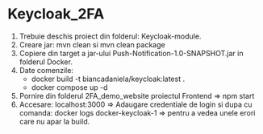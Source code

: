 # Keycloak_2FA

1. Trebuie deschis proiect din folderul: Keycloak-module.
2. Creare jar: mvn clean si mvn clean package
3. Copiere din target a jar-ului Push-Notification-1.0-SNAPSHOT.jar in folderul Docker.
4. Date comenzile:
   - docker build -t biancadaniela/keycloak:latest .
   - docker compose up -d
5. Pornire din folderul 2FA_demo_website proiectul Frontend => npm start
6. Accesare: localhost:3000 => Adaugare credentiale de login si dupa cu comanda: docker logs docker-keycloak-1 => pentru a vedea unele erori care nu apar la build.
